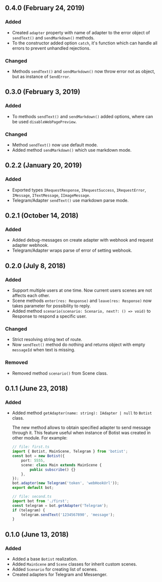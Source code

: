 ## 0.4.0 (February 24, 2019)

### Added
- Created `adapter` property with name of adapter to the error object of `sendText()` and `sendMarkdown()` methods.
- To the constructor added option `catch`, it's function which can handle all errors to prevent unhandled rejections.

### Changed
- Methods `sendText()` and `sendMarkdown()` now throw error not as object, but as instance of `SendError`.

## 0.3.0 (February 3, 2019)

### Added
- To methods `sendText()` and `sendMarkdown()` added options, where can be used `disableWebPagePreview`.

### Changed
- Method `sendText()` now use default mode.
- Added method `sendMarkdown()` which use markdown mode.

## 0.2.2 (January 20, 2019)

### Added
- Exported types `IRequestResponse`, `IRequestSuccess`, `IRequestError`, `IMessage`, `ITextMessage`, `IImageMessage`.
- Telegram/Adapter `sendText()` use markdown parse mode.

## 0.2.1 (October 14, 2018)

### Added
- Added debug-messages on create adapter with webhook and request adapter webhook.
- Telegram/Adapter wraps parse of error of setting webhook.

## 0.2.0 (July 8, 2018)

### Added
- Support multiple users at one time. Now current users scenes are not affects each other.
- Scene methods `enter(res: Response)` and `leave(res: Response)` now takes parameter for possibility to reply.
- Added method `scenario(scenario: Scenario, next?: () => void)` to Response to respond a specific user.

### Changed
- Strict resolving string text of route.
- Now `sendText()` method do nothing and returns object with empty `messageId` when text is missing.

### Removed
- Removed method `scenario()` from Scene class.

## 0.1.1 (June 23, 2018)

### Added
- Added method `getAdapter(name: string): IAdapter | null` to `Botist` class.

  The new method allows to obtain specified adapter to send message through it. This feature useful when instance of Botist was created in other module. For example:
  ```ts
  // file: first.ts
  import { Botist, MainScene, Telegram } from 'botist';
  const bot = new Botist({
      port: 5555,
      scene: class Main extends MainScene {
          public subscribe() {}
      },
  });
  bot.adapter(new Telegram('token', 'webHookUrl'));
  export default bot;
  ```

  ```ts
  // file: second.ts
  import bot from './first';
  const telegram = bot.getAdapter('Telegram');
  if (telegram) {
      telegram.sendText('1234567890', 'message');
  }
  ```

## 0.1.0 (June 13, 2018)

### Added
- Added a base `Botist` realization.
- Added `MainScene` and `Scene` classes for inherit custom scenes.
- Added `Scenario` for creating list of scenes.
- Created adapters for Telegram and Messenger.
